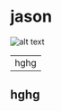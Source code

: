 # jason




<img src="https://s.yimg.com/cv/apiv2/twfrontpage/logo/Yahoo-TW-desktop-FP@2x.png" alt="alt text" title="image Title" />

<table>
  <tr><td>hghg</td></tr>
 </table>

## hghg
